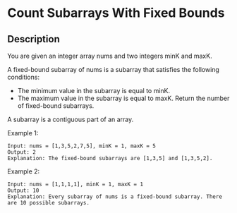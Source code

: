 # Count Subarrays With Fixed Bounds
## Description

You are given an integer array nums and two integers minK and maxK.

A fixed-bound subarray of nums is a subarray that satisfies the following conditions:

- The minimum value in the subarray is equal to minK.
- The maximum value in the subarray is equal to maxK.
Return the number of fixed-bound subarrays.

A subarray is a contiguous part of an array.

Example 1:

```
Input: nums = [1,3,5,2,7,5], minK = 1, maxK = 5
Output: 2
Explanation: The fixed-bound subarrays are [1,3,5] and [1,3,5,2].
```

Example 2:

```
Input: nums = [1,1,1,1], minK = 1, maxK = 1
Output: 10
Explanation: Every subarray of nums is a fixed-bound subarray. There are 10 possible subarrays.
```